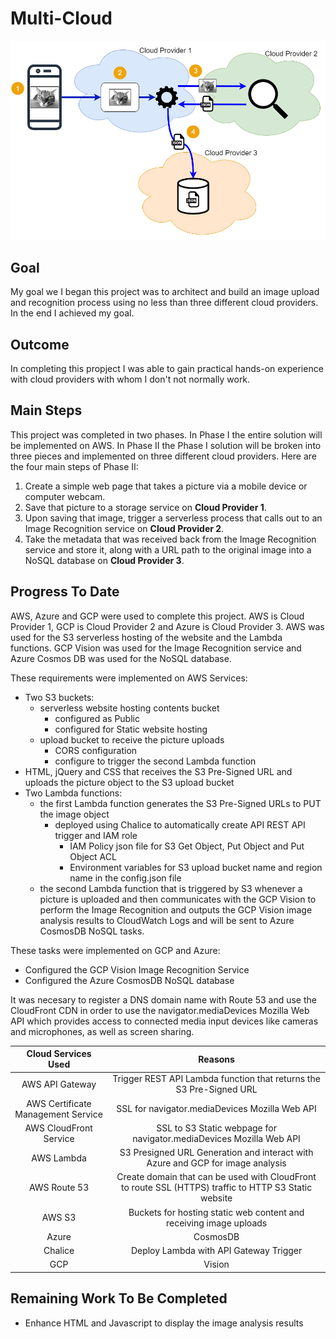 # Multi-Cloud
![Alt text](images/MultiCloud.png?raw=true "Multi-Cloud Architecture")

Goal
----
My goal we I began this project was to architect and build an image upload and recognition process using no less than three different cloud providers.  In the end I achieved my goal.

Outcome
-------
In completing this propject I was able to gain practical hands-on experience with cloud providers with whom I don't not normally work.

Main Steps
----------
This project was completed in two phases.  In Phase I the entire solution will be implemented on AWS.  In Phase II the Phase I solution will be broken into three pieces and implemented on three different cloud providers.  Here are the four main steps of Phase II:

1. Create a simple web page that takes a picture via a mobile device or computer webcam.
2. Save that picture to a storage service on **Cloud Provider 1**.
3. Upon saving that image, trigger a serverless process that calls out to an Image Recognition service on 
**Cloud Provider 2**.
4. Take the metadata that was received back from the Image Recognition service and store it, along with a URL path to the original image into a NoSQL database on **Cloud Provider 3**.

Progress To Date
----------------
AWS, Azure and GCP were used to complete this project.
AWS is Cloud Provider 1, GCP is Cloud Provider 2 and  Azure is Cloud Provider 3.  AWS was used for the S3 serverless hosting of the website and the Lambda functions.  GCP Vision was used for the Image Recognition service and Azure Cosmos DB was used for the NoSQL database.

These requirements were implemented on AWS Services:
* Two S3 buckets:
  * serverless website hosting contents bucket
    * configured as Public
    * configured for Static website hosting
  * upload bucket to receive the picture uploads
    * CORS configuration
    * configure to trigger the second Lambda function
* HTML, jQuery and CSS that receives the S3 Pre-Signed URL and uploads the picture object to the S3 upload bucket
* Two Lambda functions:
  * the first Lambda function generates the S3 Pre-Signed URLs to PUT the image object
    * deployed using Chalice to automatically create API REST API trigger and IAM role
      * IAM Policy json file for S3 Get Object, Put Object and Put Object ACL
      * Environment variables for S3 upload bucket name and region name in the config.json file
  * the second Lambda function that is triggered by S3 whenever a picture is uploaded and then communicates with the GCP Vision to perform the Image Recognition and outputs the GCP Vision image analysis results to CloudWatch Logs and will be sent to Azure CosmosDB NoSQL tasks.
  
These tasks were implemented on GCP and Azure:
* Configured the GCP Vision Image Recognition Service
* Configured the Azure CosmosDB NoSQL database

It was necesary to register a DNS domain name with Route 53 and use the CloudFront CDN in order to use the navigator.mediaDevices Mozilla Web API which provides access to connected media input devices like cameras and microphones, as well as screen sharing.

| Cloud Services Used | Reasons |
| :-----------------: | :-----: |
| AWS API Gateway | Trigger REST API Lambda function that returns the S3 Pre-Signed URL |
| AWS Certificate Management Service | SSL for navigator.mediaDevices Mozilla Web API |
| AWS CloudFront Service | SSL to S3 Static webpage for navigator.mediaDevices Mozilla Web API | 
| AWS Lambda | S3 Presigned URL Generation and interact with Azure and GCP for image analysis |
| AWS Route 53 | Create domain that can be used with CloudFront to route SSL (HTTPS) traffic to HTTP S3 Static website |
| AWS S3 | Buckets for hosting static web content and receiving image uploads |
| Azure | CosmosDB |
| Chalice | Deploy Lambda with API Gateway Trigger |
| GCP | Vision |

Remaining Work To Be Completed
------------------------------
* Enhance HTML and Javascript to display the image analysis results
